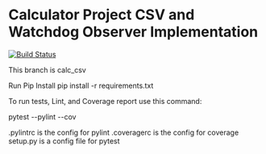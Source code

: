 # Calculator Project CSV and Watchdog Observer Implementation
[![Build Status](https://app.travis-ci.com/bobschicke/calc2.svg?branch=calc_csv)](https://app.travis-ci.com/bobschicke/calc2)

This branch is calc_csv

Run Pip Install
pip install -r requirements.txt

To run tests, Lint, and Coverage report use this command:

pytest  --pylint --cov

.pylintrc is the config for pylint
.coveragerc is the config for coverage
setup.py is a config file for pytest
